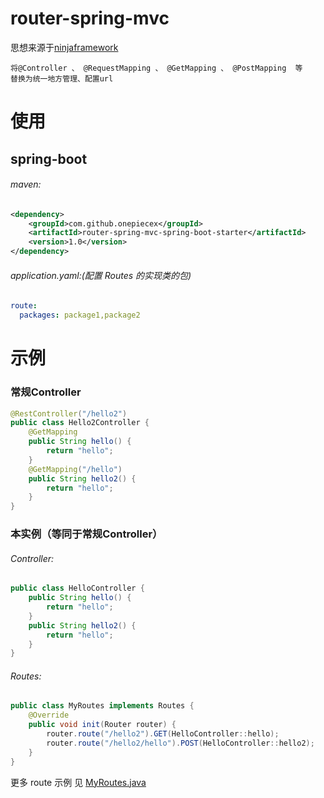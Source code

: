 # router-spring-mvc
思想来源于[ninjaframework](https://github.com/ninjaframework/ninja)

    将@Controller 、 @RequestMapping 、 @GetMapping 、 @PostMapping  等
    替换为统一地方管理、配置url
    
# 使用
## spring-boot
###### maven:
```xml
<dependency>
    <groupId>com.github.onepiecex</groupId>
    <artifactId>router-spring-mvc-spring-boot-starter</artifactId>
    <version>1.0</version>
</dependency>
```
###### application.yaml:(配置 Routes 的实现类的包)
```yaml
route:
  packages: package1,package2
```
# 示例
### 常规Controller
```java
@RestController("/hello2")
public class Hello2Controller {
    @GetMapping
    public String hello() {
        return "hello";
    }
    @GetMapping("/hello")
    public String hello2() {
        return "hello";
    }
}
```
### 本实例（等同于常规Controller）
###### Controller:
```java
public class HelloController {
    public String hello() {
        return "hello";
    }
    public String hello2() {
        return "hello";
    }
}
```
###### Routes:
```java
public class MyRoutes implements Routes {
    @Override
    public void init(Router router) {
        router.route("/hello2").GET(HelloController::hello);
        router.route("/hello2/hello").POST(HelloController::hello2);
    }
}
```
更多 route 示例 见 [MyRoutes.java](https://github.com/onepiecex/router-spring-mvc/blob/master/router-spring-mvc-spring-boot-starter/src/test/java/com/github/onepiecex/router/spring/boot/routes/MyRoutes.java)


